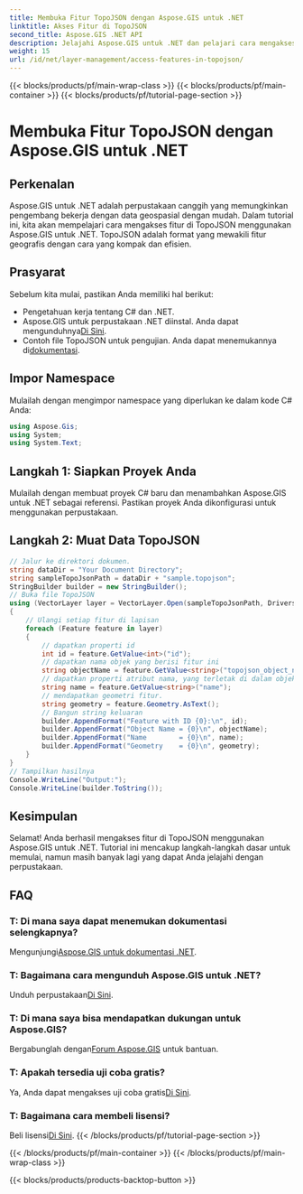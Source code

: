 ```yaml
---
title: Membuka Fitur TopoJSON dengan Aspose.GIS untuk .NET
linktitle: Akses Fitur di TopoJSON
second_title: Aspose.GIS .NET API
description: Jelajahi Aspose.GIS untuk .NET dan pelajari cara mengakses fitur TopoJSON selangkah demi selangkah. Selami dokumentasi, dan gunakan kemampuan geospasial dengan mudah.
weight: 15
url: /id/net/layer-management/access-features-in-topojson/
---
```


{{< blocks/products/pf/main-wrap-class >}}
{{< blocks/products/pf/main-container >}}
{{< blocks/products/pf/tutorial-page-section >}}

# Membuka Fitur TopoJSON dengan Aspose.GIS untuk .NET

## Perkenalan
Aspose.GIS untuk .NET adalah perpustakaan canggih yang memungkinkan pengembang bekerja dengan data geospasial dengan mudah. Dalam tutorial ini, kita akan mempelajari cara mengakses fitur di TopoJSON menggunakan Aspose.GIS untuk .NET. TopoJSON adalah format yang mewakili fitur geografis dengan cara yang kompak dan efisien.
## Prasyarat
Sebelum kita mulai, pastikan Anda memiliki hal berikut:
- Pengetahuan kerja tentang C# dan .NET.
-  Aspose.GIS untuk perpustakaan .NET diinstal. Anda dapat mengunduhnya[Di Sini](https://releases.aspose.com/gis/net/).
-  Contoh file TopoJSON untuk pengujian. Anda dapat menemukannya di[dokumentasi](https://reference.aspose.com/gis/net/).
## Impor Namespace
Mulailah dengan mengimpor namespace yang diperlukan ke dalam kode C# Anda:
```csharp
using Aspose.Gis;
using System;
using System.Text;
```
## Langkah 1: Siapkan Proyek Anda
Mulailah dengan membuat proyek C# baru dan menambahkan Aspose.GIS untuk .NET sebagai referensi. Pastikan proyek Anda dikonfigurasi untuk menggunakan perpustakaan.
## Langkah 2: Muat Data TopoJSON
```csharp
// Jalur ke direktori dokumen.
string dataDir = "Your Document Directory";
string sampleTopoJsonPath = dataDir + "sample.topojson";
StringBuilder builder = new StringBuilder();
// Buka file TopoJSON
using (VectorLayer layer = VectorLayer.Open(sampleTopoJsonPath, Drivers.TopoJson))
{
    // Ulangi setiap fitur di lapisan
    foreach (Feature feature in layer)
    {
        // dapatkan properti id
        int id = feature.GetValue<int>("id");
        // dapatkan nama objek yang berisi fitur ini
        string objectName = feature.GetValue<string>("topojson_object_name");
        // dapatkan properti atribut nama, yang terletak di dalam objek 'properti'
        string name = feature.GetValue<string>("name");
        // mendapatkan geometri fitur.
        string geometry = feature.Geometry.AsText();
        // Bangun string keluaran
        builder.AppendFormat("Feature with ID {0}:\n", id);
        builder.AppendFormat("Object Name = {0}\n", objectName);
        builder.AppendFormat("Name        = {0}\n", name);
        builder.AppendFormat("Geometry    = {0}\n", geometry);
    }
}
// Tampilkan hasilnya
Console.WriteLine("Output:");
Console.WriteLine(builder.ToString());
```
## Kesimpulan
Selamat! Anda berhasil mengakses fitur di TopoJSON menggunakan Aspose.GIS untuk .NET. Tutorial ini mencakup langkah-langkah dasar untuk memulai, namun masih banyak lagi yang dapat Anda jelajahi dengan perpustakaan.
## FAQ
### T: Di mana saya dapat menemukan dokumentasi selengkapnya?
 Mengunjungi[Aspose.GIS untuk dokumentasi .NET](https://reference.aspose.com/gis/net/).
### T: Bagaimana cara mengunduh Aspose.GIS untuk .NET?
 Unduh perpustakaan[Di Sini](https://releases.aspose.com/gis/net/).
### T: Di mana saya bisa mendapatkan dukungan untuk Aspose.GIS?
 Bergabunglah dengan[Forum Aspose.GIS](https://forum.aspose.com/c/gis/33) untuk bantuan.
### T: Apakah tersedia uji coba gratis?
Ya, Anda dapat mengakses uji coba gratis[Di Sini](https://releases.aspose.com/).
### T: Bagaimana cara membeli lisensi?
 Beli lisensi[Di Sini](https://purchase.aspose.com/buy).
{{< /blocks/products/pf/tutorial-page-section >}}

{{< /blocks/products/pf/main-container >}}
{{< /blocks/products/pf/main-wrap-class >}}

{{< blocks/products/products-backtop-button >}}
